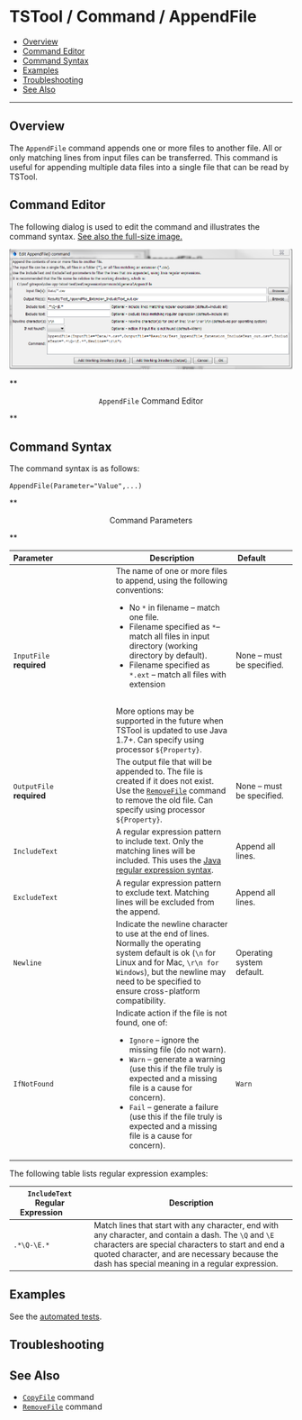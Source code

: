 # TSTool / Command / AppendFile #

* [Overview](#overview)
* [Command Editor](#command-editor)
* [Command Syntax](#command-syntax)
* [Examples](#examples)
* [Troubleshooting](#troubleshooting)
* [See Also](#see-also)

-------------------------

## Overview ##

The `AppendFile` command appends one or more files to another file.
All or only matching lines from input files can be transferred.
This command is useful for appending multiple data files into a single file that can be read by TSTool.

## Command Editor ##

The following dialog is used to edit the command and illustrates the command syntax.
<a href="../AppendFile.png">See also the full-size image.</a>

![AppendFile](AppendFile.png)

**<p style="text-align: center;">
`AppendFile` Command Editor
</p>**

## Command Syntax ##

The command syntax is as follows:

```text
AppendFile(Parameter="Value",...)
```
**<p style="text-align: center;">
Command Parameters
</p>**

|**Parameter**&nbsp;&nbsp;&nbsp;&nbsp;&nbsp;&nbsp;&nbsp;&nbsp;&nbsp;&nbsp;&nbsp;&nbsp;&nbsp;&nbsp;&nbsp;&nbsp;&nbsp;&nbsp;&nbsp;&nbsp;&nbsp;&nbsp;&nbsp;&nbsp;&nbsp;&nbsp; | **Description** | **Default**&nbsp;&nbsp;&nbsp;&nbsp;&nbsp;&nbsp;&nbsp;&nbsp;&nbsp;&nbsp; |
|--------------|-----------------|----------------- |
|`InputFile`<br>**required**|The name of one or more files to append, using the following conventions:<ul><li>No `*` in filename – match one file.</li><li>Filename specified as `*`– match all files in input directory (working directory by default).</li><li>Filename specified as `*.ext` – match all files with extension</li></ul><br>More options may be supported in the future when TSTool is updated to use Java 1.7+.  Can specify using processor `${Property}`.|None – must be specified.|
|`OutputFile`<br>**required**|The output file that will be appended to.  The file is created if it does not exist.  Use the [`RemoveFile`](../RemoveFile/RemoveFile) command to remove the old file.  Can specify using processor `${Property}`.|None – must be specified.|
|`IncludeText`|A regular expression pattern to include text.  Only the matching lines will be included.  This uses the [Java regular expression syntax](http://en.wikipedia.org/wiki/Regular_expression).|Append all lines.|
|`ExcludeText`|A regular expression pattern to exclude text.  Matching lines will be excluded from the append.|Append all lines.|
|`Newline`|Indicate the newline character to use at the end of lines.  Normally the operating system default is ok (`\n` for Linux and for Mac, `\r\n for Windows`), but the newline may need to be specified to ensure cross-platform compatibility.|Operating system default.|
|`IfNotFound`|Indicate action if the file is not found, one of:<ul><li>`Ignore` – ignore the missing file (do not warn).</li><li>`Warn` – generate a warning (use this if the file truly is expected and a missing file is a cause for concern).</li><li>`Fail` – generate a failure (use this if the file truly is expected and a missing file is a cause for concern).</li></ul>|`Warn`|

The following table lists regular expression examples:

|**`IncludeText` Regular Expression**&nbsp;&nbsp;&nbsp;&nbsp;&nbsp;&nbsp;&nbsp;&nbsp;|**Description**|
|--------------|-----------------|
|`.*\Q-\E.*`|Match lines that start with any character, end with any character, and contain a dash.  The `\Q` and `\E` characters are special characters to start and end a quoted character, and are necessary because the dash has special meaning in a regular expression.|

## Examples ##

See the [automated tests](https://github.com/OpenWaterFoundation/cdss-app-tstool-test/tree/master/test/regression/commands/general/AppendFile).

## Troubleshooting ##

## See Also ##

* [`CopyFile`](../CopyFile/CopyFile) command
* [`RemoveFile`](../RemoveFile/RemoveFile) command
